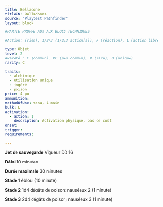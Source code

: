 ```yaml
---
title: Belladone
titleEN: Belladonna
source: "Playtest Pathfinder"
layout: block

#PARTIE PROPRE AUX AUX BLOCS TECHNIQUES

#Action: (rien), 1/2/3 (1/2/3 action[s]), R (réaction), L (action libre)

type: Objet
level: 2
#Rareté : C (commun), PC (peu commun), R (rare), U (unique)
rarity: C

traits:
  - alchimique
  - utilisation unique
  - ingéré
  - poison
price: 4 po
ammunition:
methodOfUse: tenu, 1 main
bulk: L
activation: 
  - action: 1
    description: Activation physique, pas de coût
onset: 
trigger:
requirements:

---
```


**Jet de sauvegarde** Vigueur DD 16

**Délai** 10 minutes

**Durée maximale** 30 minutes

**Stade 1** ébloui (10 minute)

**Stade 2** 1d4 dégâts de poison; nauséeux 2 (1 minute)

**Stade 3** 2d4 dégâts de poison; nauséeux 3 (1 minute)